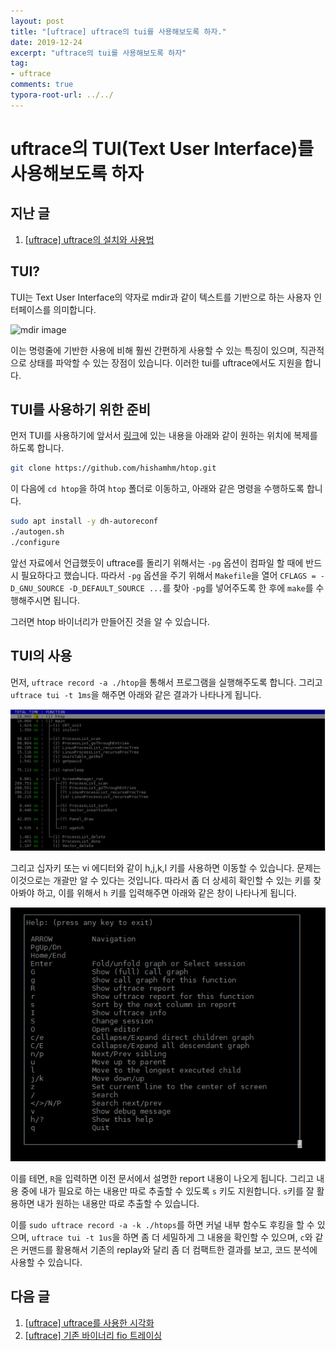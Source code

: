 ```yaml
---
layout: post
title: "[uftrace] uftrace의 tui를 사용해보도록 하자."
date: 2019-12-24
excerpt: "uftrace의 tui를 사용해보도록 하자"
tag:
- uftrace
comments: true
typora-root-url: ../../
---
```


# uftrace의 TUI(Text User Interface)를 사용해보도록 하자

## 지난 글

1. [[uftrace] uftrace의 설치와 사용법](https://blackinkgj.github.io/uftrace-installation/)

## TUI?

TUI는 Text User Interface의 약자로 mdir과 같이 텍스트를 기반으로 하는 사용자 인터페이스를 의미합니다.

![mdir image](https://macsplex.com/files/attach/images/11642/449/028/7f5e7718c16c67892e966c7c75f60cde.png)

이는 명령줄에 기반한 사용에 비해 훨씬 간편하게 사용할 수 있는 특징이 있으며, 직관적으로 상태를 파악할 수 있는 장점이 있습니다. 이러한 tui를 uftrace에서도 지원을 합니다.

## TUI를 사용하기 위한 준비

먼저 TUI를 사용하기에 앞서서 [링크](https://github.com/hishamhm/htop)에 있는 내용을 아래와 같이 원하는 위치에 복제를 하도록 합니다.

```bash
git clone https://github.com/hishamhm/htop.git
```

이 다음에 `cd htop`을 하여 `htop` 폴더로 이동하고, 아래와 같은 명령을 수행하도록 합니다.

```bash
sudo apt install -y dh-autoreconf
./autogen.sh
./configure
```

앞선 자료에서 언급했듯이 uftrace를 돌리기 위해서는 `-pg` 옵션이 컴파일 할 때에 반드시 필요하다고 했습니다. 따라서 `-pg` 옵션을 주기 위해서 `Makefile`을 열어 `CFLAGS = -D_GNU_SOURCE -D_DEFAULT_SOURCE ...`를 찾아 `-pg`를 넣어주도록 한 후에 `make`를 수행해주시면 됩니다.

그러면 htop 바이너리가 만들어진 것을 알 수 있습니다.

## TUI의 사용

먼저, `uftrace record -a ./htop`을 통해서 프로그램을 실행해주도록 합니다. 그리고 `uftrace tui -t 1ms`을 해주면 아래와 같은 결과가 나타나게 됩니다.

![image-20191224115121829](/assets/img/res/2019-uftrace/tui-1.png)

그리고 십자키 또는 vi 에디터와 같이 h,j,k,l 키를 사용하면 이동할 수 있습니다. 문제는 이것으로는 개괄만 알 수 있다는 것입니다. 따라서 좀 더 상세히 확인할 수 있는 키를 찾아봐야 하고, 이를 위해서 `h` 키를 입력해주면 아래와 같은 창이 나타나게 됩니다.

![image-20191224115437435](/assets/img/res/2019-uftrace/tui-2.png)

이를 테면, `R`을 입력하면 이전 문서에서 설명한 report 내용이 나오게 됩니다. 그리고 내용 중에 내가 필요로 하는 내용만 따로 추출할 수 있도록 `s` 키도 지원합니다. `s`키를 잘 활용하면 내가 원하는 내용만 따로 추출할 수 있습니다.

이를 `sudo uftrace record -a -k ./htops`를 하면 커널 내부 함수도 후킹을 할 수 있으며, `uftrace tui -t 1us`을 하면 좀 더 세밀하게 그 내용을 확인할 수 있으며, `c`와 같은 커맨드를 활용해서 기존의 replay와 달리 좀 더 컴팩트한 결과를 보고, 코드 분석에 사용할 수 있습니다.

## 다음 글

1. [[uftrace] uftrace를 사용한 시각화](https://blackinkgj.github.io/uftrace-visualization/)
2. [[uftrace] 기존 바이너리 fio 트레이싱](https://blackinkgj.github.io/uftrace-fio/)